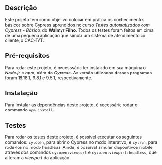
## Descrição

Este projeto tem como objetivo colocar em prática os conhecimentos básicos sobre Cypress aprendidos no curso _Testes automatizados com Cypress - Básico_, do **Walmyr Filho**. Todos os testes foram feitos em cima de uma pequena aplicação que simula um sistema de atendimento ao cliente, o CAC-TAT. 

## Pré-requisitos

Para rodar este projeto, é necesssário ter instalado em sua máquina o _Node.js_ e _npm_, além do _Cypress_. As versão utilizadas desses programas foram 18.18.1, 9.8.1 e 9.5.1, respectivamente.

## Instalação

Para instalar as dependências deste projeto, é necessário rodar o commando `npm install`.

## Testes

Para rodar os testes deste projeto, é possível executar os seguintes comandos: `cy:open`, para abrir o Cypress no modo interativo; e `cy:run`, para rodá-los no modo headless. Ainda, é possível simular dispositivos mobile através dos comandos `cy:open:viewport` e `cy:open:viewport:headless`, que alteram a _viewport_ da aplicação.
